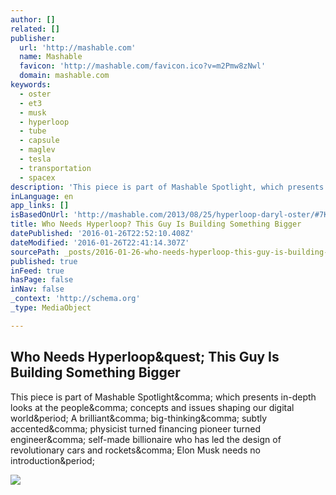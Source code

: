 ```yaml
---
author: []
related: []
publisher:
  url: 'http://mashable.com'
  name: Mashable
  favicon: 'http://mashable.com/favicon.ico?v=m2Pmw8zNwl'
  domain: mashable.com
keywords:
  - oster
  - et3
  - musk
  - hyperloop
  - tube
  - capsule
  - maglev
  - tesla
  - transportation
  - spacex
description: 'This piece is part of Mashable Spotlight, which presents in-depth looks at the people, concepts and issues shaping our digital world. A brilliant, big-thinking, subtly accented, physicist turned financing pioneer turned engineer, self-made billionaire who has led the design of revolutionary cars and rockets, Elon Musk needs no introduction.'
inLanguage: en
app_links: []
isBasedOnUrl: 'http://mashable.com/2013/08/25/hyperloop-daryl-oster/#7K9M53OtDGqP'
title: Who Needs Hyperloop? This Guy Is Building Something Bigger
datePublished: '2016-01-26T22:52:10.408Z'
dateModified: '2016-01-26T22:41:14.307Z'
sourcePath: _posts/2016-01-26-who-needs-hyperloop-this-guy-is-building-something-bigger.md
published: true
inFeed: true
hasPage: false
inNav: false
_context: 'http://schema.org'
_type: MediaObject

---
```

<article style=""><h1>Who Needs Hyperloop&amp;quest; This Guy Is Building Something Bigger</h1><p>This piece is part of Mashable Spotlight&amp;comma; which presents in-depth looks at the people&amp;comma; concepts and issues shaping our digital world&amp;period; A brilliant&amp;comma; big-thinking&amp;comma; subtly accented&amp;comma; physicist turned financing pioneer turned engineer&amp;comma; self-made billionaire who has led the design of revolutionary cars and rockets&amp;comma; Elon Musk needs no introduction&amp;period;</p><img src="http://rack.0.mshcdn.com/media/ZgkyMDEzLzA4LzI1LzA5L09zdGVyMnNwb3RsLjNmODVkLnBuZwpwCXRodW1iCTEyMDB4NjI3IwplCWpwZw/04563e52/2a0/Oster2spotlight.jpg" /></article>